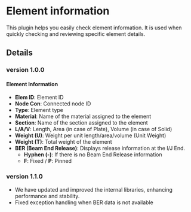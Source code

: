 # Element information

This plugin helps you easily check element information.
It is used when quickly checking and reviewing specific element details.

## Details

### version 1.0.0

#### Element Information

- **Elem ID**: Element ID
- **Node Con**: Connected node ID
- **Type**: Element type
- **Material**: Name of the material assigned to the element
- **Section**: Name of the section assigned to the element
- **L/A/V**: Length, Area (in case of Plate), Volume (in case of Solid)
- **Weight (U)**: Weight per unit length/area/volume (Unit Weight)
- **Weight (T)**: Total weight of the element
- **BER (Beam End Release)**: Displays release information at the I/J End.
  - **Hyphen (-)**: If there is no Beam End Release information
  - **F**: Fixed / **P**: Pinned

### version 1.1.0

- We have updated and improved the internal libraries, enhancing performance and stability.
- Fixed exception handling when BER data is not available
